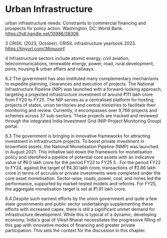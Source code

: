 # Urban Infrastructure

urban infrastructure needs: Constraints to commercial financing and prospects for policy action. Washington, DC: World Bank. https://hdl.handle.net/10986/38306.

3  CRISIL (2023, October). CRISIL infrastructure yearbook 2023. https://tinyurl.com/36muuvrf.

4  Infrastructure sectors include atomic energy, civil aviation, telecommunications, renewable energy, power, road, rural development, ports, housing &amp; urban affairs and railways.

6.2 The  government  has  also  instituted  many  complementary  mechanisms  to expedite planning, clearances and execution of projects.  The National Infrastructure Pipeline (NIP) was launched with a forward-looking approach, targeting a projected infrastructure investment of around ₹111 lakh crore from FY20 to FY25. The NIP serves as a centralised platform for hosting projects of states, union territories and central ministries to facilitate their monitoring and review. Currently, it encompasses over 9,766 projects and schemes across 37 sub-sectors. These projects are tracked and reviewed through the integrated India Investment Grid (NIP-Project Monitoring Group) portal.

6.3 The government is bringing in innovative frameworks for attracting investment in infrastructure projects. To boost private investment in brownfield assets, the National Monetisation Pipeline (NMP) was launched in August 2021. This initiative laid down the  framework  for  monetisation  policy  and  identified  a  pipeline  of  potential  core assets with an indicative value of ₹6.0 lakh crore for the period FY22 to FY25 5 .  For the period FY22 to FY24, against the target of ₹4.30 lakh crore, transactions of ₹3.86 lakh crore in terms of accruals or private investments were completed under the core asset monetisation. Sector-wise, roads, power, coal, and mines led the performance, supported by market-tested models and reforms. For FY25, the aggregate monetisation target is set at ₹1.91 lakh crore.

6.4 Despite  such  earnest  efforts  by  the  union  government  and  quite  a  few  state governments and public sector undertakings supplementing these efforts with increased capex,  there  is  still  a  significant  unmet  demand  for  infrastructure  development. While this is typical of a dynamic, developing economy, India's goal of Viksit Bharat necessitates the progressive filling of this gap with innovative modes of financing and greater private participation. This sets the context for the discussion in this chapter.

##
